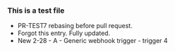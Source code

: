 ### This is a test file

* PR-TEST7 rebasing before pull request.
* Forgot this entry. Fully updated.
* New 2-28  - A - Generic webhook trigger - trigger 4

